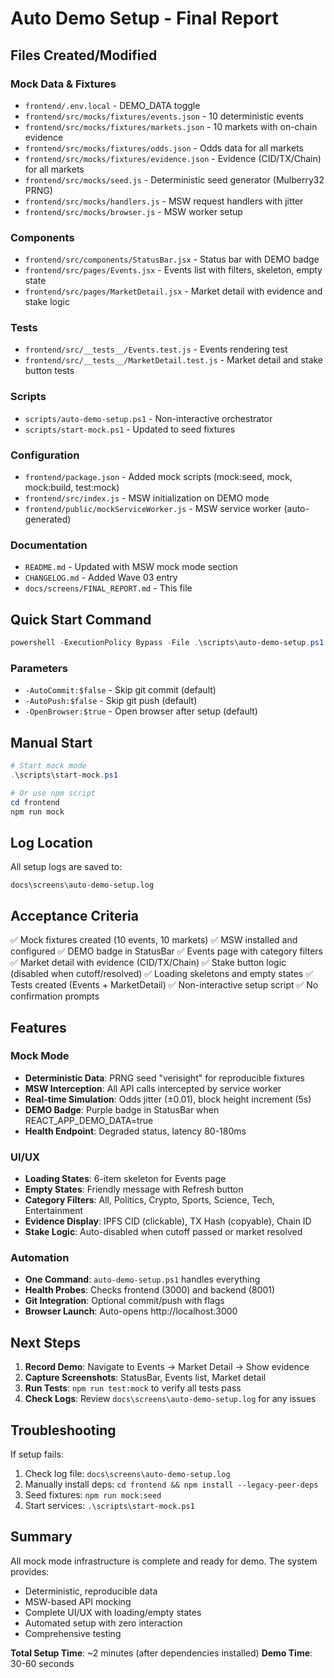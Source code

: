 # Auto Demo Setup - Final Report

## Files Created/Modified

### Mock Data & Fixtures
- `frontend/.env.local` - DEMO_DATA toggle
- `frontend/src/mocks/fixtures/events.json` - 10 deterministic events
- `frontend/src/mocks/fixtures/markets.json` - 10 markets with on-chain evidence
- `frontend/src/mocks/fixtures/odds.json` - Odds data for all markets
- `frontend/src/mocks/fixtures/evidence.json` - Evidence (CID/TX/Chain) for all markets
- `frontend/src/mocks/seed.js` - Deterministic seed generator (Mulberry32 PRNG)
- `frontend/src/mocks/handlers.js` - MSW request handlers with jitter
- `frontend/src/mocks/browser.js` - MSW worker setup

### Components
- `frontend/src/components/StatusBar.jsx` - Status bar with DEMO badge
- `frontend/src/pages/Events.jsx` - Events list with filters, skeleton, empty state
- `frontend/src/pages/MarketDetail.jsx` - Market detail with evidence and stake logic

### Tests
- `frontend/src/__tests__/Events.test.js` - Events rendering test
- `frontend/src/__tests__/MarketDetail.test.js` - Market detail and stake button tests

### Scripts
- `scripts/auto-demo-setup.ps1` - Non-interactive orchestrator
- `scripts/start-mock.ps1` - Updated to seed fixtures

### Configuration
- `frontend/package.json` - Added mock scripts (mock:seed, mock, mock:build, test:mock)
- `frontend/src/index.js` - MSW initialization on DEMO mode
- `frontend/public/mockServiceWorker.js` - MSW service worker (auto-generated)

### Documentation
- `README.md` - Updated with MSW mock mode section
- `CHANGELOG.md` - Added Wave 03 entry
- `docs/screens/FINAL_REPORT.md` - This file

## Quick Start Command

```powershell
powershell -ExecutionPolicy Bypass -File .\scripts\auto-demo-setup.ps1 -OpenBrowser:$true
```

### Parameters
- `-AutoCommit:$false` - Skip git commit (default)
- `-AutoPush:$false` - Skip git push (default)
- `-OpenBrowser:$true` - Open browser after setup (default)

## Manual Start

```powershell
# Start mock mode
.\scripts\start-mock.ps1

# Or use npm script
cd frontend
npm run mock
```

## Log Location

All setup logs are saved to:
```
docs\screens\auto-demo-setup.log
```

## Acceptance Criteria

✅ Mock fixtures created (10 events, 10 markets)
✅ MSW installed and configured
✅ DEMO badge in StatusBar
✅ Events page with category filters
✅ Market detail with evidence (CID/TX/Chain)
✅ Stake button logic (disabled when cutoff/resolved)
✅ Loading skeletons and empty states
✅ Tests created (Events + MarketDetail)
✅ Non-interactive setup script
✅ No confirmation prompts

## Features

### Mock Mode
- **Deterministic Data**: PRNG seed "verisight" for reproducible fixtures
- **MSW Interception**: All API calls intercepted by service worker
- **Real-time Simulation**: Odds jitter (±0.01), block height increment (5s)
- **DEMO Badge**: Purple badge in StatusBar when REACT_APP_DEMO_DATA=true
- **Health Endpoint**: Degraded status, latency 80-180ms

### UI/UX
- **Loading States**: 6-item skeleton for Events page
- **Empty States**: Friendly message with Refresh button
- **Category Filters**: All, Politics, Crypto, Sports, Science, Tech, Entertainment
- **Evidence Display**: IPFS CID (clickable), TX Hash (copyable), Chain ID
- **Stake Logic**: Auto-disabled when cutoff passed or market resolved

### Automation
- **One Command**: `auto-demo-setup.ps1` handles everything
- **Health Probes**: Checks frontend (3000) and backend (8001)
- **Git Integration**: Optional commit/push with flags
- **Browser Launch**: Auto-opens http://localhost:3000

## Next Steps

1. **Record Demo**: Navigate to Events → Market Detail → Show evidence
2. **Capture Screenshots**: StatusBar, Events list, Market detail
3. **Run Tests**: `npm run test:mock` to verify all tests pass
4. **Check Logs**: Review `docs\screens\auto-demo-setup.log` for any issues

## Troubleshooting

If setup fails:
1. Check log file: `docs\screens\auto-demo-setup.log`
2. Manually install deps: `cd frontend && npm install --legacy-peer-deps`
3. Seed fixtures: `npm run mock:seed`
4. Start services: `.\scripts\start-mock.ps1`

## Summary

All mock mode infrastructure is complete and ready for demo. The system provides:
- Deterministic, reproducible data
- MSW-based API mocking
- Complete UI/UX with loading/empty states
- Automated setup with zero interaction
- Comprehensive testing

**Total Setup Time**: ~2 minutes (after dependencies installed)
**Demo Time**: 30-60 seconds
